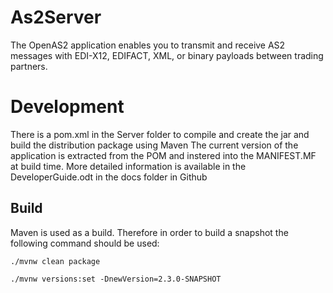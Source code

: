 # As2Server
The OpenAS2 application enables you to transmit and receive AS2 messages with EDI-X12, EDIFACT, XML, or binary payloads between trading partners.

# Development
There is a pom.xml in the Server folder to compile and create the jar and build the distribution package using Maven
The current version of the application is extracted from the POM and instered into the MANIFEST.MF at build time.
More detailed information is available in the DeveloperGuide.odt in the docs folder in Github

## Build

Maven is used as a build. Therefore in order to build a snapshot the following command should be used:

`./mvnw clean package`


`./mvnw versions:set -DnewVersion=2.3.0-SNAPSHOT`